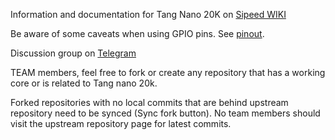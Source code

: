 Information and documentation for Tang Nano 20K on [Sipeed WIKI](https://wiki.sipeed.com/hardware/en/tang/tang-nano-20k/nano-20k.html)

Be aware of some caveats when using GPIO pins. See [pinout](profile/tang_nano_20k_pinlabel_v3.png).

Discussion group on [Telegram](https://t.me/tangnano20k)

TEAM members, feel free to fork or create any repository that has a working core or is related to Tang nano 20k.

Forked repositories with no local commits that are behind upstream repository need to be synced (Sync fork button). 
No team members should visit the upstream repository page for latest commits.

<!--

**Here are some ideas to get you started:**

🙋‍♀️ A short introduction - what is your organization all about?
🌈 Contribution guidelines - how can the community get involved?
👩‍💻 Useful resources - where can the community find your docs? Is there anything else the community should know?
🍿 Fun facts - what does your team eat for breakfast?
🧙 Remember, you can do mighty things with the power of [Markdown](https://docs.github.com/github/writing-on-github/getting-started-with-writing-and-formatting-on-github/basic-writing-and-formatting-syntax)
-->
